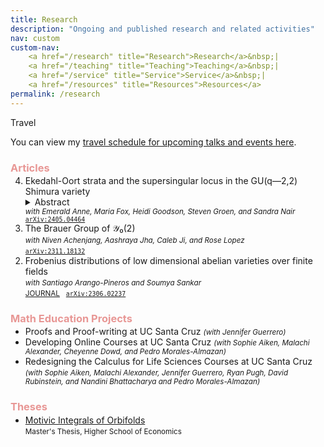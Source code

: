 ```yaml
---
title: Research
description: "Ongoing and published research and related activities"
nav: custom
custom-nav: 
    <a href="/research" title="Research">Research</a>&nbsp;|
    <a href="/teaching" title="Teaching">Teaching</a>&nbsp;|
    <a href="/service" title="Service">Service</a>&nbsp;|
    <a href="/resources" title="Resources">Resources</a>
permalink: /research
---
```


<div class="callout-quarto important">
  <div class="callout-title">Travel</div>
    <div class="callout-content">
<p>You can view my <a href="/travel">travel schedule for upcoming talks and events here</a>.</p>
    </div>
</div>


<!-- ### Articles -->
<h3 style="color:#e89795">Articles</h3>

<ol reversed style="margin-top: -1em;">
<li> Ekedahl-Oort strata and the supersingular locus in the GU(q—2,2) Shimura variety<br>
    <details class="collapsible-inline">
        <summary class="btn btn-ghost">Abstract</summary>
        <div class="collapsible-content">
            <p>This is the definition of the technical term. It appears when the user clicks.</p>
        </div>
    </details>
    <small><em>with Emerald Anne, Maria Fox, Heidi Goodson, Steven Groen, and Sandra Nair</em></small><br>
    <small><a class="btn btn-ghost" href="https://arxiv.org/abs/2405.04464"><code>arXiv:2405.04464</code></a></small>
</li>

<li> The Brauer Group of 𝒴₀(2)<br>
    <small><em>with Niven Achenjang, Aashraya Jha, Caleb Ji, and Rose Lopez</em></small><br>
    <small><a class="btn btn-ghost" href="https://arxiv.org/abs/2311.18132"><code>arXiv:2311.18132</code></a></small>
</li>

<li> Frobenius distributions of low dimensional abelian varieties over finite fields<br>
    <small><em>with Santiago Arango-Pineros and Soumya Sankar</em></small><br>
    <small><a class="btn btn-filled" href="https://doi.org/10.1093/imrn/rnae148">JOURNAL</a>&nbsp;&nbsp;&nbsp;<a class="btn btn-ghost" href="https://arxiv.org/abs/2306.02237"><code>arXiv:2306.02237</code></a></small>
    </li>
</ol>

<!-- --------------------------------------------------- -->

<h3 style="color:#e89795">Math Education Projects</h3>
<ul style="margin-top: -1em;">

<li> Proofs and Proof-writing at UC Santa Cruz <small><em>(with Jennifer Guerrero)</em></small></li>

<li> Developing Online Courses at UC Santa Cruz <small><em>(with Sophie Aiken, Malachi Alexander, Cheyenne Dowd, and Pedro Morales-Almazan)</em></small></li>

<li> Redesigning the Calculus for Life Sciences Courses at UC Santa Cruz <small><em>(with Sophie Aiken, Malachi Alexander, Jennifer Guerrero, Ryan Pugh, David Rubinstein, and Nandini Bhattacharya and Pedro Morales-Almazan)</em></small></li>

<!-- <li> A \(p\)-adic analytic Brauer Group <small><em>(with Martin Weissman)</em></small></li> -->

</ul>

<!-- --------------------------------------------------- --
<h3 style="color:#c783c4">In Preparation</h3>
<ul style="line-height:180%">

<li> </li>

<li> A \(p\)-adic analytic Brauer Group <small><em>(with Martin Weissman)</em></small></li>

</ul>

-->

<!-- ### Theses -->
<h3 style="color:#e89795">Theses</h3>
<ul style="margin-top: -1em;">

<li> <a href="https://www.hse.ru/en/edu/vkr/296285338">Motivic Integrals of Orbifolds</a><br>
<small>Master's Thesis, Higher School of Economics</small></li>

</ul>

<!-- --------------------------------------------------- -->

<script src="https://cdn.mathjax.org/mathjax/latest/MathJax.js?config=TeX-AMS-MML_HTMLorMML" type="text/javascript"></script>

<!-- c885b9 -->